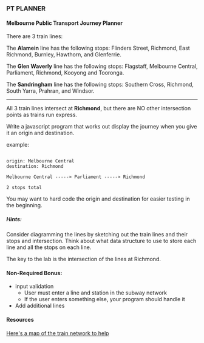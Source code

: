 ### PT PLANNER 
#### Melbourne Public Transport Journey Planner

There are 3 train lines:

The **Alamein** line has the following stops: Flinders Street, Richmond, East Richmond, Burnley, Hawthorn, and Glenferrie.

The **Glen Waverly** line has the following stops: Flagstaff, Melbourne Central, Parliament, Richmond, Kooyong and Tooronga.

The **Sandringham** line has the following stops: Southern Cross, Richmond, South Yarra, Prahran, and Windsor.

---

All 3 train lines intersect at **Richmond**, but there are NO other intersection points as trains run express.

Write a javascript program that works out display the journey when you give it an origin and destination.

example:

```

origin: Melbourne Central
destination: Richmond

Melbourne Central -----> Parliament -----> Richmond

2 stops total
```

You may want to hard code the origin and destination for easier testing in the beginning.

##### Hints:

Consider diagramming the lines by sketching out the train lines and their stops and intersection.
Think about what data structure to use to store each line and all the stops on each line.

The key to the lab is the intersection of the lines at Richmond. 

#### Non-Required Bonus:

* input validation
  - User must enter a line and station in the subway network
  - If the user enters something else, your program should handle it
* Add additional lines


#### Resources 
[Here's a map of the train network to help](https://drive.google.com/a/generalassemb.ly/file/d/0Bx09n7UgX2HyaGswNVNWd3B0bEE/view?usp=sharing)